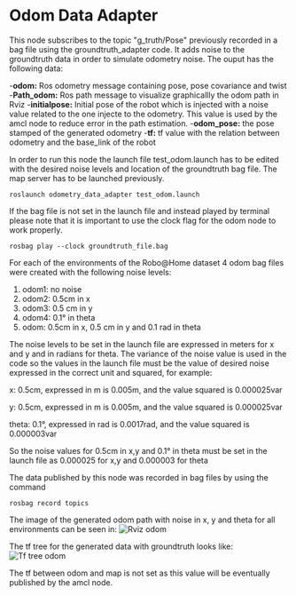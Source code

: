 # Odom Data Adapter

This node subscribes to the topic "g_truth/Pose" previously recorded in a bag file using the groundtruth_adapter code. It adds noise to the 
groundtruth data in order to simulate odometry noise. The ouput has the following data: 

-**odom:** Ros odometry message containing pose, pose covariance and twist
-**Path_odom:** Ros path message to visualize graphicallly the odom path in Rviz
-**initialpose:** Initial pose of the robot which is injected with a noise value related to the one injecte to the odometry. This value is 
used by the amcl node to reduce error in the path estimation.
-**odom_pose:** the pose stamped of the generated odometry
-**tf:** tf value with the relation between odometry and the base_link of the robot  
	
In order to run this node the launch file test_odom.launch has to be edited with the desired noise levels and location of the groundtruth bag file. 
The map server has to be launched previously.

	roslaunch odometry_data_adapter test_odom.launch

If the bag file is not set in the launch file and instead played by terminal please note that it is important to use the clock flag for the odom 
node to work properly.

	rosbag play --clock groundtruth_file.bag 

For each of the environments of the Robo@Home dataset 4 odom bag files were created with the following noise levels:
	
1. odom1: no noise
2. odom2: 0.5cm in x
3. odom3: 0.5 cm in y
4. odom4: 0.1° in theta
5. odom: 0.5cm in x, 0.5 cm in y and 0.1 rad in theta

The noise levels to be set in the launch file are expressed in meters for x and y and in radians for theta. The variance of the noise value is used
 in the code so the values in the launch file must be the value of desired noise expressed in the correct unit and squared, for example:

x: 0.5cm, expressed in m is 0.005m, and the value squared is 0.000025var 

y: 0.5cm, expressed in m is 0.005m, and the value squared is 0.000025var 
				
theta: 0.1°, expressed in rad is 0.0017rad, and the value squared is 0.000003var 

So the noise values for 0.5cm in x,y and 0.1° in theta must be set in the launch file as 0.000025 for x,y and 0.000003 for theta

The data published by this node was recorded in bag files by using the command
	
	rosbag record topics 

The image of the generated odom path with noise in x, y and theta for all environments can be seen in:
![Rviz odom](.png)

The tf tree for the generated data with groundtruth looks like:
![Tf tree odom](.png)

The tf between odom and map is not set as this value will be eventually published by the amcl node. 

